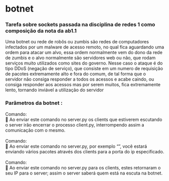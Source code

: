 # botnet
<h3>Tarefa sobre sockets passada na disciplina de redes 1 como composição da nota da ab1.1</h3>

Uma botnet ou rede de robôs ou zumbis são redes de computadores infectados por um
malware de acesso remoto, no qual fica aguardando uma ordem para atacar um alvo,
essa ordem normalmente vem do dono da rede de zumbis e o alvo normalmente são
servidores web ou não, que rodam serviços muito utilizados como sites do governo.
Nesse caso o ataque é do tipo DDoS (negação de serviço), que consiste em um numero
de requisição de pacotes extremamente alto e fora do comum, de tal forma que o
servidor não consiga responder a todos os acessos e acabe caindo, ou consiga responder
aos acessos mas por serem muitos, fica extremamente lento, tornando inviável a
utilização do servidor

<h3>Parâmetros da botnet :</h3>
Comando: <b> <esganar slaves> </b><br>
 Ao enviar este comando no server.py os clients que estiverem escutando o
server irão encerrar o processo client.py, interrompendo assim a comunicação
com o mesmo.
<br><br>
Comando: <b> <aperriar ip:port> </b><br>
 Ao enviar este comando no server.py, por exemplo “<aperriar
127.0.0.1:8888>”, você estará enviando vários pacotes através dos clients para a
porta do ip especificado.
<br><br>
Comando: <b> <espiar hosts up> </b><br>
 Ao enviar este comando no server.py para os clients, estes retornaram o seu IP
para o server; assim o server saberá quem está na escuta na botnet. 

